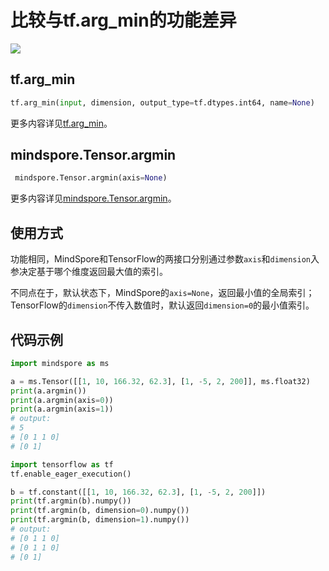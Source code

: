 # 比较与tf.arg_min的功能差异

<a href="https://gitee.com/mindspore/docs/blob/master/docs/mindspore/source_zh_cn/note/api_mapping/tensorflow_diff/TensorArgmin.md" target="_blank"><img src="https://mindspore-website.obs.cn-north-4.myhuaweicloud.com/website-images/master/resource/_static/logo_source.png"></a>

## tf.arg_min

```python
tf.arg_min(input, dimension, output_type=tf.dtypes.int64, name=None)
```

更多内容详见[tf.arg_min](https://www.tensorflow.org/versions/r1.15/api_docs/python/tf/arg_min)。

## mindspore.Tensor.argmin

```python
 mindspore.Tensor.argmin(axis=None)
```

更多内容详见[mindspore.Tensor.argmin](https://mindspore.cn/docs/zh-CN/master/api_python/mindspore/mindspore.Tensor.html#mindspore.Tensor.argmin)。

## 使用方式

功能相同，MindSpore和TensorFlow的两接口分别通过参数`axis`和`dimension`入参决定基于哪个维度返回最大值的索引。

不同点在于，默认状态下，MindSpore的`axis=None`，返回最小值的全局索引；TensorFlow的`dimension`不传入数值时，默认返回`dimension=0`的最小值索引。

## 代码示例

```python
import mindspore as ms

a = ms.Tensor([[1, 10, 166.32, 62.3], [1, -5, 2, 200]], ms.float32)
print(a.argmin())
print(a.argmin(axis=0))
print(a.argmin(axis=1))
# output:
# 5
# [0 1 1 0]
# [0 1]

import tensorflow as tf
tf.enable_eager_execution()

b = tf.constant([[1, 10, 166.32, 62.3], [1, -5, 2, 200]])
print(tf.argmin(b).numpy())
print(tf.argmin(b, dimension=0).numpy())
print(tf.argmin(b, dimension=1).numpy())
# output:
# [0 1 1 0]
# [0 1 1 0]
# [0 1]
```
